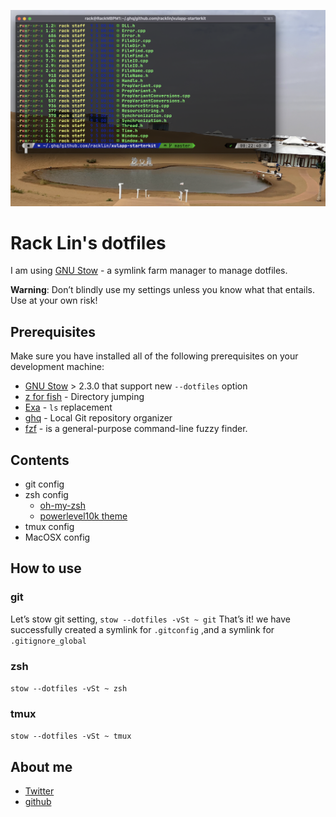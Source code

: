 ![iTerm2 screenshot](./images/screenshot-1.png)

# Rack Lin's dotfiles

I am using [GNU Stow](https://www.gnu.org/software/stow/) - a symlink farm manager to manage dotfiles.

**Warning**: Don’t blindly use my settings unless you know what that entails. Use at your own risk!

## Prerequisites
Make sure you have installed all of the following prerequisites on your development machine:
- [GNU Stow](https://www.gnu.org/software/stow/) > 2.3.0 that support new `--dotfiles` option
- [z for fish](https://github.com/jethrokuan/z) - Directory jumping
- [Exa](https://the.exa.website/) - `ls` replacement
- [ghq](https://github.com/x-motemen/ghq) - Local Git repository organizer
- [fzf](https://github.com/junegunn/fzf) - is a general-purpose command-line fuzzy finder.

## Contents

- git config
- zsh config
  - [oh-my-zsh](https://github.com/ohmyzsh/ohmyzsh)
  - [powerlevel10k theme](https://github.com/romkatv/powerlevel10k)
- tmux config
- MacOSX config
  
## How to use

### git
Let’s stow git setting, 
`stow --dotfiles -vSt ~ git`
That’s it! we have successfully created a symlink for `.gitconfig` ,and a symlink for `.gitignore_global`

### zsh
`stow --dotfiles -vSt ~ zsh`

### tmux
`stow --dotfiles -vSt ~ tmux`


## About me

- [Twitter](https://twitter.com/racklin)
- [github](https://github.com/racklin)
